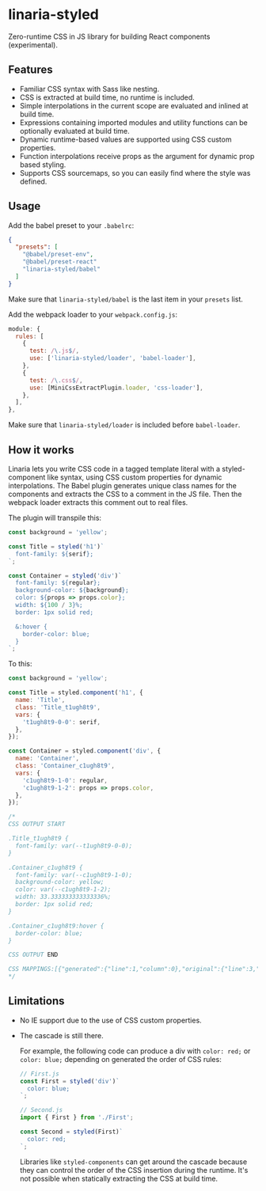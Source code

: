 # linaria-styled

Zero-runtime CSS in JS library for building React components (experimental).

## Features

- Familiar CSS syntax with Sass like nesting.
- CSS is extracted at build time, no runtime is included.
- Simple interpolations in the current scope are evaluated and inlined at build time.
- Expressions containing imported modules and utility functions can be optionally evaluated at build time.
- Dynamic runtime-based values are supported using CSS custom properties.
- Function interpolations receive props as the argument for dynamic prop based styling.
- Supports CSS sourcemaps, so you can easily find where the style was defined.

## Usage

Add the babel preset to your `.babelrc`:

```json
{
  "presets": [
    "@babel/preset-env",
    "@babel/preset-react"
    "linaria-styled/babel"
  ]
}
```

Make sure that `linaria-styled/babel` is the last item in your `presets` list.

Add the webpack loader to your `webpack.config.js`:

```js
module: {
  rules: [
    {
      test: /\.js$/,
      use: ['linaria-styled/loader', 'babel-loader'],
    },
    {
      test: /\.css$/,
      use: [MiniCssExtractPlugin.loader, 'css-loader'],
    },
  ],
},
```

Make sure that `linaria-styled/loader` is included before `babel-loader`.

## How it works

Linaria lets you write CSS code in a tagged template literal with a styled-component like syntax, using CSS custom properties for dynamic interpolations. The Babel plugin generates unique class names for the components and extracts the CSS to a comment in the JS file. Then the webpack loader extracts this comment out to real files.

The plugin will transpile this:

```js
const background = 'yellow';

const Title = styled('h1')`
  font-family: ${serif};
`;

const Container = styled('div')`
  font-family: ${regular};
  background-color: ${background};
  color: ${props => props.color};
  width: ${100 / 3}%;
  border: 1px solid red;

  &:hover {
    border-color: blue;
  }
`;
```

To this:

```js
const background = 'yellow';

const Title = styled.component('h1', {
  name: 'Title',
  class: 'Title_t1ugh8t9',
  vars: {
    't1ugh8t9-0-0': serif,
  },
});

const Container = styled.component('div', {
  name: 'Container',
  class: 'Container_c1ugh8t9',
  vars: {
    'c1ugh8t9-1-0': regular,
    'c1ugh8t9-1-2': props => props.color,
  },
});

/*
CSS OUTPUT START

.Title_t1ugh8t9 {
  font-family: var(--t1ugh8t9-0-0);
}

.Container_c1ugh8t9 {
  font-family: var(--c1ugh8t9-1-0);
  background-color: yellow;
  color: var(--c1ugh8t9-1-2);
  width: 33.333333333333336%;
  border: 1px solid red;
}

.Container_c1ugh8t9:hover {
  border-color: blue;
}

CSS OUTPUT END

CSS MAPPINGS:[{"generated":{"line":1,"column":0},"original":{"line":3,"column":6},"name":"Title_t1ugh8t9"},{"generated":{"line":5,"column":0},"original":{"line":7,"column":6},"name":"Container_c1ugh8t9"}]
*/
```

## Limitations

- No IE support due to the use of CSS custom properties.

- The cascade is still there.

  For example, the following code can produce a div with `color: red;` or `color: blue;` depending on generated the order of CSS rules:

  ```js
  // First.js
  const First = styled('div')`
    color: blue;
  `;

  // Second.js
  import { First } from './First';

  const Second = styled(First)`
    color: red;
  `;
  ```

  Libraries like `styled-components` can get around the cascade because they can control the order of the CSS insertion during the runtime. It's not possible when statically extracting the CSS at build time.
